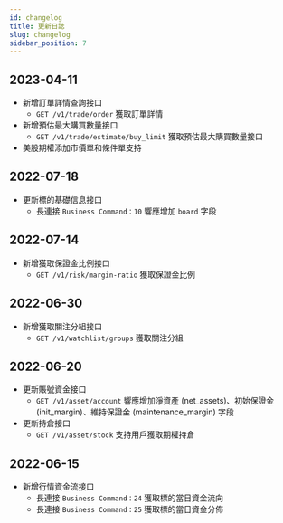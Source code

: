 ```yaml
---
id: changelog
title: 更新日誌
slug: changelog
sidebar_position: 7
---
```


## 2023-04-11

- 新增訂單詳情查詢接口
  - `GET /v1/trade/order` 獲取訂單詳情
- 新增預估最大購買數量接口
  - `GET /v1/trade/estimate/buy_limit` 獲取預估最大購買數量接口
- 美股期權添加市價單和條件單支持

## 2022-07-18

- 更新標的基礎信息接口
  - 長連接 `Business Command：10` 響應增加 `board` 字段

## 2022-07-14

- 新增獲取保證金比例接口
  - `GET /v1/risk/margin-ratio` 獲取保證金比例

## 2022-06-30

- 新增獲取關注分組接口
  - `GET /v1/watchlist/groups` 獲取關注分組

## 2022-06-20

- 更新賬號資金接口
  - `GET /v1/asset/account` 響應增加淨資產 (net_assets)、初始保證金 (init_margin)、維持保證金 (maintenance_margin) 字段
- 更新持倉接口
  - `GET /v1/asset/stock` 支持用戶獲取期權持倉

## 2022-06-15

- 新增行情資金流接口
  - 長連接 `Business Command：24` 獲取標的當日資金流向
  - 長連接 `Business Command：25` 獲取標的當日資金分佈

